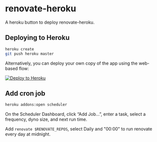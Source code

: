 # renovate-heroku

A heroku button to deploy renovate-heroku.

## Deploying to Heroku

```bash
heroku create
git push heroku master
```

Alternatively, you can deploy your own copy of the app using the web-based flow:

[![Deploy to Heroku](https://www.herokucdn.com/deploy/button.png)](https://heroku.com/deploy?template=https://github.com/eclass/renovate-heroku)


## Add cron job

```bash
heroku addons:open scheduler
```

On the Scheduler Dashboard, click “Add Job…”, enter a task, select a frequency, dyno size, and next run time.

Add `renovate $RENOVATE_REPOS`, select Daily and "00:00" to run renovate every day at midnight.
